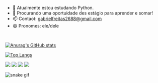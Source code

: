 
- 🌱 Atualmente estou estudando Python.
- 👯 Procurando uma oportuidade des estágio para aprender e somar!
- 📫 Contaot: gabrielfreitas2688@gmail.com
- 😄 Pronomes: ele/dele

<br>

[![Anurag's GitHub stats](https://github-readme-stats.vercel.app/api?username=gabrielfreitas2688&show_icons=true&theme=tokyonight)](https://github.com/gabrielfreitas2688/github-readme-stats) 

[![Top Langs](https://github-readme-stats.vercel.app/api/top-langs/?username=gabrielfreitas2688&layout=compactshow_icons=true&theme=tokyonight)](https://github.com/anuraghazra/github-readme-stats)

<div> 
 
  <a href = "mailto:gabrielfreitas2688@gmail.com"><img src="https://img.shields.io/badge/-Gmail-%23333?style=for-the-badge&logo=gmail&logoColor=white" target="_blank"></a>
   <a href="https://discord.gg/wagxzStdcR" target="_blank"><img src="https://img.shields.io/badge/Discord-7289DA?style=for-the-badge&logo=discord&logoColor=white" target="_blank"></a> 
  <a href="https://www.linkedin.com/in/gabriel-freitas-660004193/" target="_blank"><img src="https://img.shields.io/badge/-LinkedIn-%230077B5?style=for-the-badge&logo=linkedin&logoColor=white" target="_blank"></a> 
  <a href="https://www.instagram.com/crroww" target="_blank"><img src="https://img.shields.io/badge/-Instagram-%23E4405F?style=for-the-badge&logo=instagram&logoColor=white" target="_blank"></a>
  
</div>

![snake gif](https://github.com/gabrielfreitas2688/gabrielfreitas2688/blob/output/github-contribution-grid-snake.svg)
